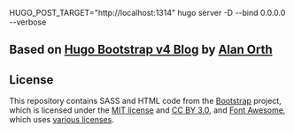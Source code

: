 HUGO_POST_TARGET="http://localhost:1314" hugo server -D --bind 0.0.0.0 --verbose

## Based on [Hugo Bootstrap v4 Blog](https://github.com/alanorth/hugo-theme-bootstrap4-blog) by [Alan Orth](https://github.com/alanorth)
## License
This repository contains SASS and HTML code from the [Bootstrap](https://getbootstrap.com) project, which is licensed under the [MIT license](https://tldrlegal.com/license/mit-license) and [CC BY 3.0](https://creativecommons.org/licenses/by/3.0/), and [Font Awesome](https://fontawesome.com/), which uses [various licenses](https://fontawesome.com/license/).
